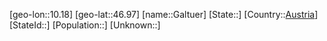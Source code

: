 ﻿---
location: [46.97,10.18]
type: City
tags:
- geo/City


SpocWebEntityId: 30348
isDeleted: false
confidential: public

---
[geo-lon::10.18]
[geo-lat::46.97]
[name::Galtuer]
[State::]
[Country::[Austria](geo/Continent/Europe/Austria.md)]
[StateId::]
[Population::]
[Unknown::]

